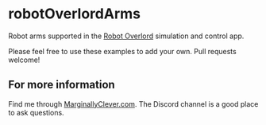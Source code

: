 # robotOverlordArms

Robot arms supported in the [Robot Overlord](https://github.com/MarginallyClever/Robot-Overlord-App/) simulation
and control app.

Please feel free to use these examples to add your own.  Pull requests welcome!

## For more information 
Find me through [MarginallyClever.com](http://marginallyclever.com/).  The Discord channel
is a good place to ask questions.